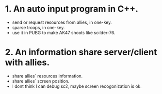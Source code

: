 # 1. An auto input program in C++.
- send or request resources from allies, in one-key.
- sparse troops, in one-key.
- use it in PUBG to make AK47 shoots like soilder-76.
 
# 2. An information share server/client with allies.
- share allies` resources information.
- share allies` screen position.
- I dont think I can debug sc2, maybe screen recogonization is ok.
